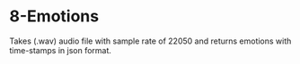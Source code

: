 # 8-Emotions
Takes (.wav) audio file with sample rate of 22050 and returns emotions with time-stamps in json format.
